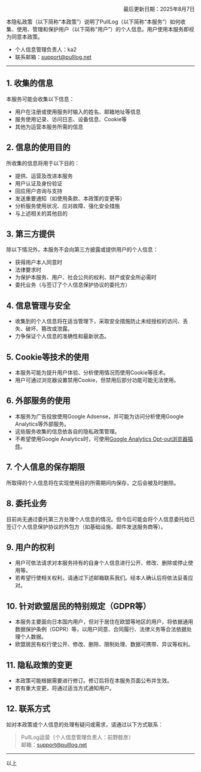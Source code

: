 <div style="text-align: right;">最后更新日期：2025年8月7日</div>

本隐私政策（以下简称“本政策”）说明了PullLog（以下简称“本服务”）如何收集、使用、管理和保护用户（以下简称“用户”）的个人信息。用户使用本服务即视为同意本政策。

- 个人信息管理负责人：ka2
- 联系邮箱：support@pulllog.net

---

## 1. 收集的信息

本服务可能会收集以下信息：

- 用户在注册或使用服务时输入的姓名、邮箱地址等信息
- 服务使用记录、访问日志、设备信息、Cookie等
- 其他为运营本服务所需的信息

## 2. 信息的使用目的

所收集的信息将用于以下目的：

- 提供、运营及改进本服务
- 用户认证及身份验证
- 回应用户咨询与支持
- 发送重要通知（如使用条款、本政策的变更等）
- 分析服务使用状况、应对故障、强化安全措施
- 与上述相关的其他目的

## 3. 第三方提供

除以下情况外，本服务不会向第三方披露或提供用户的个人信息：

- 获得用户本人同意时
- 法律要求时
- 为保护本服务、用户、社会公共的权利、财产或安全所必需时
- 委托业务（与签订了个人信息保护协议的委托方）

## 4. 信息管理与安全

- 收集到的个人信息将在适当管理下，采取安全措施防止未经授权的访问、丢失、破坏、篡改或泄露。
- 力争保证个人信息的准确性和最新状态。

## 5. Cookie等技术的使用

- 本服务可能为提升用户体验、分析使用情况而使用Cookie等技术。
- 用户可通过浏览器设置禁用Cookie，但禁用后部分功能可能无法使用。

## 6. 外部服务的使用

- 本服务为广告投放使用Google Adsense，并可能为访问分析使用Google Analytics等外部服务。
- 这些服务收集的信息依各自的隐私政策管理。
- 不希望使用Google Analytics时，可使用[Google Analytics Opt-out浏览器插件](https://tools.google.com/dlpage/gaoptout)。

## 7. 个人信息的保存期限

所取得的个人信息将在实现使用目的所需期间内保存，之后会被及时删除。

## 8. 委托业务

目前尚无通过委托第三方处理个人信息的情况。但今后可能会将个人信息委托给已签订个人信息保护协议的外包方（如基础设施、邮件发送服务商等）。

## 9. 用户的权利

- 用户可依法请求对本服务持有的自身个人信息进行公开、修改、删除或停止使用等。
- 若希望行使相关权利，请通过下述邮箱联系我们。经本人确认后将依法妥善应对。

## 10. 针对欧盟居民的特别规定（GDPR等）

- 本服务主要面向日本国内用户，但对于居住在欧盟等地区的用户，将依据通用数据保护条例（GDPR）等，以用户同意、合同履行、法律义务等合法依据处理个人数据。
- 欧盟居民有权行使公开、修改、删除、限制处理、数据可携带、异议等权利。

## 11. 隐私政策的变更

- 本政策可能根据需要进行修订。修订后将在本服务页面公布并生效。
- 若有重大变更，将通过适当方式通知用户。

## 12. 联系方式

如对本政策或个人信息的处理有疑问或需求，请通过以下方式联系：

> PullLog运营（个人信息管理负责人：前野胜彦）  
> 邮箱：support@pulllog.net

---

以上
